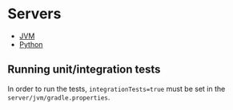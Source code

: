 # Servers

- [JVM](./jvm/server/README.md)
- [Python](./python/server/README.md)

## Running unit/integration tests
In order to run the tests, `integrationTests=true` must be set in the `server/jvm/gradle.properties`.
